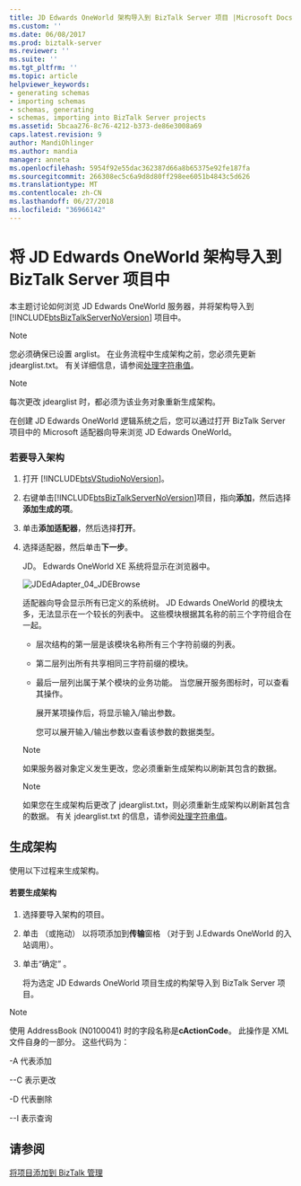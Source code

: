 ```yaml
---
title: JD Edwards OneWorld 架构导入到 BizTalk Server 项目 |Microsoft Docs
ms.custom: ''
ms.date: 06/08/2017
ms.prod: biztalk-server
ms.reviewer: ''
ms.suite: ''
ms.tgt_pltfrm: ''
ms.topic: article
helpviewer_keywords:
- generating schemas
- importing schemas
- schemas, generating
- schemas, importing into BizTalk Server projects
ms.assetid: 5bcaa276-8c76-4212-b373-de86e3008a69
caps.latest.revision: 9
author: MandiOhlinger
ms.author: mandia
manager: anneta
ms.openlocfilehash: 5954f92e55dac362387d66a8b65375e92fe187fa
ms.sourcegitcommit: 266308ec5c6a9d8d80ff298ee6051b4843c5d626
ms.translationtype: MT
ms.contentlocale: zh-CN
ms.lasthandoff: 06/27/2018
ms.locfileid: "36966142"
---
```

# <a name="importing-jd-edwards-oneworld-schemas-into-biztalk-server-projects"></a>将 JD Edwards OneWorld 架构导入到 BizTalk Server 项目中
本主题讨论如何浏览 JD Edwards OneWorld 服务器，并将架构导入到 [!INCLUDE[btsBizTalkServerNoVersion](../includes/btsbiztalkservernoversion-md.md)] 项目中。  
  
> [!NOTE]
>  您必须确保已设置 arglist。 在业务流程中生成架构之前，您必须先更新 jdearglist.txt。 有关详细信息，请参阅[处理字符串值](../core/handling-string-values1.md)。  
  
> [!NOTE]
>  每次更改 jdearglist 时，都必须为该业务对象重新生成架构。  
  
 在创建 JD Edwards OneWorld 逻辑系统之后，您可以通过打开 BizTalk Server 项目中的 Microsoft 适配器向导来浏览 JD Edwards OneWorld。  
  
### <a name="to-import-schemas"></a>若要导入架构  
  
1. 打开 [!INCLUDE[btsVStudioNoVersion](../includes/btsvstudionoversion-md.md)]。  
  
2. 右键单击[!INCLUDE[btsBizTalkServerNoVersion](../includes/btsbiztalkservernoversion-md.md)]项目，指向**添加**，然后选择**添加生成的项**。  
  
3. 单击**添加适配器**，然后选择**打开**。  
  
4. 选择适配器，然后单击**下一步**。  
  
    JD。 Edwards OneWorld XE 系统将显示在浏览器中。  
  
    ![](../core/media/jdedadapter-04-jdebrowse.gif "JDEdAdapter_04_JDEBrowse")  
  
    适配器向导会显示所有已定义的系统树。 JD Edwards OneWorld 的模块太多，无法显示在一个较长的列表中。 这些模块根据其名称的前三个字符组合在一起。  
  
   - 层次结构的第一层是该模块名称所有三个字符前缀的列表。  
  
   - 第二层列出所有共享相同三字符前缀的模块。  
  
   - 最后一层列出属于某个模块的业务功能。 当您展开服务图标时，可以查看其操作。  
  
     展开某项操作后，将显示输入/输出参数。  
  
     您可以展开输入/输出参数以查看该参数的数据类型。  
  
   > [!NOTE]
   >  如果服务器对象定义发生更改，您必须重新生成架构以刷新其包含的数据。  
  
   > [!NOTE]
   >  如果您在生成架构后更改了 jdearglist.txt，则必须重新生成架构以刷新其包含的数据。 有关 jdearglist.txt 的信息，请参阅[处理字符串值](../core/handling-string-values1.md)。  
  
## <a name="generating-schemas"></a>生成架构  
 使用以下过程来生成架构。  
  
#### <a name="to-generate-schemas"></a>若要生成架构  
  
1.  选择要导入架构的项目。  
  
2.  单击 （或拖动） 以将项添加到**传输**窗格 （对于到 J.Edwards OneWorld 的入站调用）。  
  
3.  单击“确定” 。  
  
     将为选定 JD Edwards OneWorld 项目生成的构架导入到 BizTalk Server 项目。  
  
> [!NOTE]
>  使用 AddressBook (N0100041) 时的字段名称是**cActionCode**。 此操作是 XML 文件自身的一部分。 这些代码为：  
>   
>  -A 代表添加  
>   
>  --C 表示更改  
>   
>  -D 代表删除  
>   
>  --I 表示查询  
  
## <a name="see-also"></a>请参阅  
 [将项目添加到 BizTalk 管理](../core/adding-biztalk-adapter-for-jd-edwards-oneworld.md)